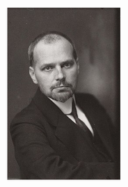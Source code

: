 ![](https://github.com/nondejus/the-final-solution/blob/master/officieel%20erkende%20reinigingsmiddelen%20in%20een%20drugsspuitje/BoumanMerkelbach.jpg)
